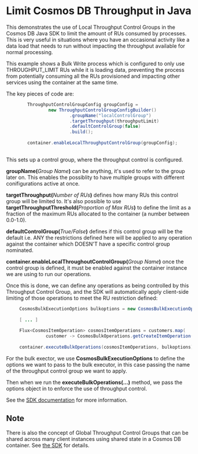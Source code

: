 # Limit Cosmos DB Throughput in Java

This demonstrates the use of Local Throughput Control Groups in the Cosmos DB Java SDK to limit the amount of RUs consumed by processes. This is very useful in situations where you have an occasional activity like a data load that needs to run without impacting the throughput available for normal processing.

This example shows a Bulk Write process which is configured to only use THROUGHPUT_LIMIT RUs while it is loading data, preventing the process from potentially consuming all the RUs provisioned and impacting other services using the container at the same time.

The key pieces of code are:

```java
        ThroughputControlGroupConfig groupConfig =
                new ThroughputControlGroupConfigBuilder()
                        .groupName("localControlGroup")
                        .targetThroughput(throughputLimit)
                        .defaultControlGroup(false)
                        .build();
         
        container.enableLocalThroughputControlGroup(groupConfig);
        
```
This sets up a control group, where the throughput control is configured. 

 **groupName(**_Group Name_**)** can be anything, it's used to refer to the group later on. This enables the possiblity to have multiple groups with different conifigurations active at once. 

 **targetThroughput(**_Number of RUs_**)**  defines how many RUs this control group will be limited to. It's also possible to use **targetThroughputThreshold(**_Proportion of Max RUs_**)** to define the limit as a fraction of the maximum RUs allocated to the container (a number between 0.0-1.0).
 
 **defaultControlGroup(**_True/False_**)** defines if this control group will be the default i.e. ANY the restrictions defined here will be applied to any operation against the container which DOESN'T have a specific control group nominated. 
 
 **container.enableLocalThroughoutControlGroup(**_Group Name_**)**  once the control group is defined, it must be enabled against the container instance we are using to run our operations.
 
 Once this is done, we can define any operations as being controlled by this Throughput Control Group, and the SDK will automatically apply client-side limiting of those operations to meet the RU restriction defined:
 
  
 ```java
      CosmosBulkExecutionOptions bulkoptions = new CosmosBulkExecutionOptions().setThroughputControlGroupName("localControlGroup");
      
      [ ... ]
      
      Flux<CosmosItemOperation> cosmosItemOperations = customers.map(
                customer -> CosmosBulkOperations.getCreateItemOperation(customer, new PartitionKey(customer.getId())));
                
      container.executeBulkOperations(cosmosItemOperations, bulkoptions).blockLast();
```
 For the bulk exector, we use **CosmosBulkExecutionOptions** to define the options we want to pass to the bulk executor, in this case passing the name of the throughput control group we want to apply.
 
 Then when we run the **executeBulkOperations(...)** method, we pass the options object in to enforce the use of throughput control.
 
 See the [SDK documentation](https://azuresdkdocs.blob.core.windows.net/$web/java/azure-cosmos/latest/com/azure/cosmos/ThroughputControlGroupConfigBuilder.html) for more information. 

## Note
There is also the concept of Global Throughput Control Groups that can be shared across many client instances using shared state in a Cosmos DB container. See [the SDK](https://azuresdkdocs.blob.core.windows.net/$web/java/azure-cosmos/latest/com/azure/cosmos/GlobalThroughputControlConfigBuilder.html) for details.
